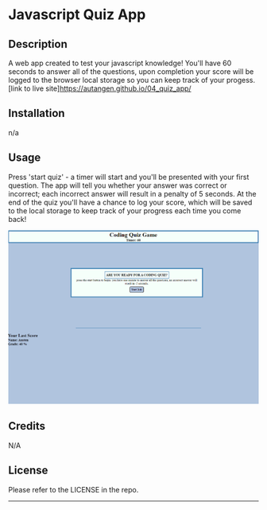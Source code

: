 # Javascript Quiz App

## Description
A web app created to test your javascript knowledge! You'll have 60 seconds to answer all of the questions, upon completion your score will be logged to the browser local storage so you can keep track of your progess.
[link to live site]https://autangen.github.io/04_quiz_app/

## Installation
n/a

## Usage
Press 'start quiz' - a timer will start and you'll be presented with your first question. The app will tell you whether your answer was correct or incorrect; each incorrect answer will result in a penalty of 5 seconds. At the end of the quiz you'll have a chance to log your score, which will be saved to the local storage to keep track of your progress each time you come back!

![click 'start quiz' to begin](assets/images/screenshot.png)

## Credits
N/A

## License

Please refer to the LICENSE in the repo.

---
